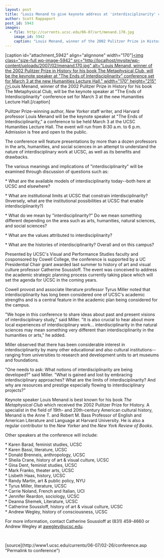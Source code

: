 ```yaml
---
layout: post
title: "Louis Menand to give keynote address at 'interdisciplinarity' conference"
author: Scott Rappaport
post_id: 5943
images:
  - file: http://currents.ucsc.edu/06-07/art/menand.170.jpg
    image_id: 5942
    caption: "Louis Menand, winner of the 2002 Pulitzer Prize in History for his book The Metaphysical Club, will be the keynote speaker at 'The Ends of Interdisciplinarity' conference set for March 3 at the new Humanities Lecture Hall."
---
```


[caption id="attachment_5942" align="alignnone" width="170"]<a href="http://localhost/mysite/wp-content/uploads/2007/02/menand.170.jpg"><img class="size-full wp-image-5942" src="http://localhost/mysite/wp-content/uploads/2007/02/menand.170.jpg" alt="Louis Menand, winner of the 2002 Pulitzer Prize in History for his book The Metaphysical Club, will be the keynote speaker at "The Ends of Interdisciplinarity" conference set for March 3 at the new Humanities Lecture Hall." width="170" height="215" /></a>Louis Menand, winner of the 2002 Pulitzer Prize in History for his book The Metaphysical Club, will be the keynote speaker at "The Ends of Interdisciplinarity" conference set for March 3 at the new Humanities Lecture Hall.[/caption]
<a name="content" id="content"></a>
<p>
  Pulitzer Prize-winning author, <i>New Yorker</i> staff writer, and Harvard professor Louis Menand will be the keynote speaker at "The Ends of Interdisciplinarity," a conference to be held March 3 at the UCSC Humanities Lecture Hall. The event will run from 8:30 a.m. to 6 p.m. Admission is free and open to the public.
</p>
<p>
  The conference will feature presentations by more than a dozen professors in the arts, humanities, and social sciences in an attempt to understand the nature of interdisciplinary work at UCSC, as well as its benefits and drawbacks.
</p>
<p>
  The various meanings and implications of "interdisciplinarity" will be examined through discussion of questions such as:
</p>
<p>
  * What are the available models of interdisciplinarity today--both here at UCSC and elsewhere?
</p>
<p>
  * What are institutional limits at UCSC that constrain interdisciplinarity? (Inversely, what are the institutional possibilities at UCSC that enable interdisciplinarity?)
</p>
<p>
  * What do we mean by "interdisciplinarity?" Do we mean something different depending on the area such as arts, humanities, natural sciences, and social sciences?
</p>
<p>
  * What are the values attributed to interdisciplinarity?
</p>
<p>
  * What are the histories of interdisciplinarity? Overall and on this campus?
</p>
<p>
  Presented by UCSC's Visual and Performance Studies faculty and cosponsored by Cowell College, the conference is supported by a UC Presidential Chair grant awarded last summer to history of art and visual culture professor Catherine Soussloff. The event was conceived to address the academic strategic planning process currently taking place which will set the agenda for UCSC in the coming years.
</p>
<p>
  Cowell provost and associate literature professor Tyrus Miller noted that interdisciplinarity has long been considered one of UCSC's academic strengths and is a central feature in the academic plan being considered for the campus.
</p>
<p>
  "We hope in this conference to share ideas about past and present visions of interdisciplinary study," said Miller. "It is also crucial to hear about more local experiences of interdisciplinary work... interdisciplinarity in the natural sciences may mean something very different than interdisciplinarity in the humanities or arts," he added.
</p>
<p>
  Miller observed that there has been considerable interest in interdisciplinarity by many other educational and also cultural institutions--ranging from universities to research and development units to art museums and foundations.
</p>
<p>
  "One needs to ask: What notions of interdisciplinarity are being developed?" said Miller. "What is gained and lost by embracing interdisciplinary approaches? What are the limits of interdisciplinarity? And why are resources and prestige especially flowing to interdisciplinary projects?"
</p>
<p>
  Keynote speaker Louis Menand is best known for his book <i>The Metaphysical Club</i> which received the 2002 Pulitzer Prize for History. A specialist in the field of 19th- and 20th-century American cultural history, Menand is the Anne T. and Robert M. Bass Professor of English and American Literature and Language at Harvard University. He is also a regular contributor to the <i>New Yorker</i> and the <i>New York Review of Books</i>.
</p>
<p>
  Other speakers at the conference will include:
</p>
<p>
  * Karen Barad, feminist studies, UCSC<br>
  * Karen Bassi, literature, UCSC<br>
  * Donald Brenneis, anthropology, UCSC<br>
  * Sheila Crane, history of art &amp; visual culture, UCSC<br>
  * Gina Dent, feminist studies, UCSC<br>
  * Mark Franko, theater arts, UCSC<br>
  * Lisbeth Haas, history, UCSC<br>
  * Randy Martin, art &amp; public policy, NYU<br>
  * Tyrus Miller, literature, UCSC<br>
  * Carrie Noland, French and Italian, UCI<br>
  * Jennifer Reardon, sociology, UCSC<br>
  * Deanna Shemek, Literature, UCSC<br>
  * Catherine Soussloff, history of art &amp; visual culture, UCSC<br>
  * Andrew Wegley, history of consciousness, UCSC
</p>
<p>
  For more information, contact Catherine Soussloff at (831) 459-4660 or Andrew Wegley at <a href="mailto:awegley@ucsc.edu">awegley@ucsc.edu</a>.
</p>
<p>
  <br>
</p>
[source](http://www1.ucsc.edu/currents/06-07/02-26/conference.asp "Permalink to conference")
